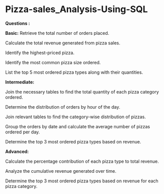 # Pizza-sales_Analysis-Using-SQL

**Questions :**

**Basic:**
Retrieve the total number of orders placed.

Calculate the total revenue generated from pizza sales.

Identify the highest-priced pizza.

Identify the most common pizza size ordered.

List the top 5 most ordered pizza types along with their quantities.


**Intermediate:**

Join the necessary tables to find the total quantity of each pizza category ordered.

Determine the distribution of orders by hour of the day.

Join relevant tables to find the category-wise distribution of pizzas.

Group the orders by date and calculate the average number of pizzas ordered per day.

Determine the top 3 most ordered pizza types based on revenue.

**Advanced:**

Calculate the percentage contribution of each pizza type to total revenue.

Analyze the cumulative revenue generated over time.

Determine the top 3 most ordered pizza types based on revenue for each pizza category.
